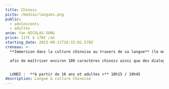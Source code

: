 ```yaml
---
title: Chinois
picto: /medias/langues.png
public:
  - adolescents
  - adultes
anim: Yan NICOLAS-SONG
price: 117€ à 176€ /an
starting_date: 2023-09-11T16:15:02.570Z
creneau: >-
  **Immersion dans la culture chinoise au travers de sa langue** (le mandarin)\

  afin de maîtriser environ 100 caractères chinois ainsi que des dialogues quotidiens mais aussi par la calligraphie chinoise et d’autres activités artistiques comme le découpage de papier chinois, l’initiation à la cuisine... etc.


  LUNDI :  **à partir de 16 ans et adultes >** 18h15 / 19h45
description: Langue & culture Chinoise
---
```

